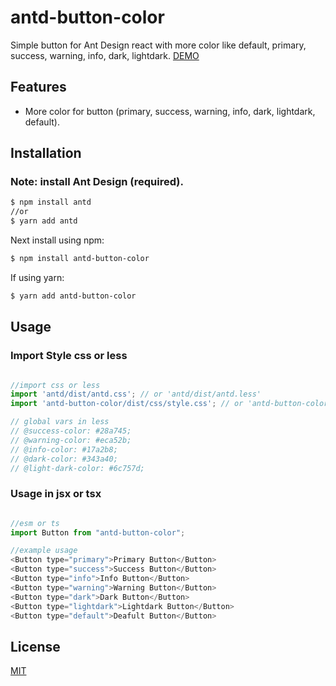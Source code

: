 # antd-button-color
Simple button for Ant Design react with more color like default, primary, success, warning, info, dark, lightdark.
[DEMO](https://codesandbox.io/s/amazing-thompson-grfvh)

## Features

- More color for button (primary, success, warning, info, dark, lightdark, default).

## Installation
### Note: install Ant Design (required).

```bash
$ npm install antd
//or
$ yarn add antd
```

Next install using npm:

```bash
$ npm install antd-button-color
```

If using yarn:

```bash
$ yarn add antd-button-color
```

## Usage

### Import Style css or less
```JavaScript

//import css or less
import 'antd/dist/antd.css'; // or 'antd/dist/antd.less'
import 'antd-button-color/dist/css/style.css'; // or 'antd-button-color/dist/css/style.less'

// global vars in less
// @success-color: #28a745;
// @warning-color: #eca52b;
// @info-color: #17a2b8;
// @dark-color: #343a40;
// @light-dark-color: #6c757d;

```

### Usage in jsx or tsx

```JavaScript

//esm or ts
import Button from "antd-button-color";

//example usage
<Button type="primary">Primary Button</Button>
<Button type="success">Success Button</Button>
<Button type="info">Info Button</Button>
<Button type="warning">Warning Button</Button>
<Button type="dark">Dark Button</Button>
<Button type="lightdark">Lightdark Button</Button>
<Button type="default">Deafult Button</Button>

```

## License

[MIT](LICENSE)


